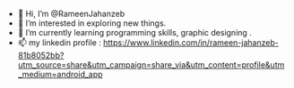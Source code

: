 - 👋 Hi, I’m @RameenJahanzeb
- 👀 I’m interested in exploring new things.
- 🌱 I’m currently learning programming skills, graphic designing .
- 📫 my linkedin profile : https://www.linkedin.com/in/rameen-jahanzeb-81b8052bb?utm_source=share&utm_campaign=share_via&utm_content=profile&utm_medium=android_app


<!---
RameenJahanzeb/RameenJahanzeb is a ✨ special ✨ repository because its `README.md` (this file) appears on your GitHub profile.
You can click the Preview link to take a look at your changes.
--->
